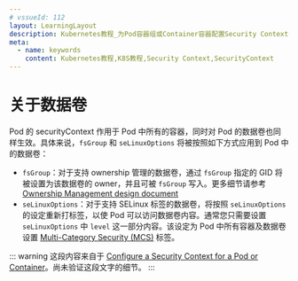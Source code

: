 ```yaml
---
# vssueId: 112
layout: LearningLayout
description: Kubernetes教程_为Pod容器组或Container容器配置Security Context安全上下文的_seLinuxOptions
meta:
  - name: keywords
    content: Kubernetes教程,K8S教程,Security Context,SecurityContext
---
```


# 关于数据卷

Pod 的 securityContext 作用于 Pod 中所有的容器，同时对 Pod 的数据卷也同样生效。具体来说，`fsGroup` 和 `seLinuxOptions` 将被按照如下方式应用到 Pod 中的数据卷：
* `fsGroup`：对于支持 ownership 管理的数据卷，通过 `fsGroup` 指定的 GID 将被设置为该数据卷的 owner，并且可被 `fsGroup` 写入。更多细节请参考 [Ownership Management design document](https://github.com/kubernetes/community/blob/master/contributors/design-proposals/storage/volume-ownership-management.md)
* `seLinuxOptions`：对于支持 SELinux 标签的数据卷，将按照 `seLinuxOptions` 的设定重新打标签，以使 Pod 可以访问数据卷内容。通常您只需要设置 `seLinuxOptions` 中 `level` 这一部分内容。该设定为 Pod 中所有容器及数据卷设置 [Multi-Category Security (MCS)](https://selinuxproject.org/page/NB_MLS) 标签。

::: warning
这段内容来自于 [Configure a Security Context for a Pod or Container](https://kubernetes.io/docs/tasks/configure-pod-container/security-context/#discussion)。尚未验证这段文字的细节。
:::
